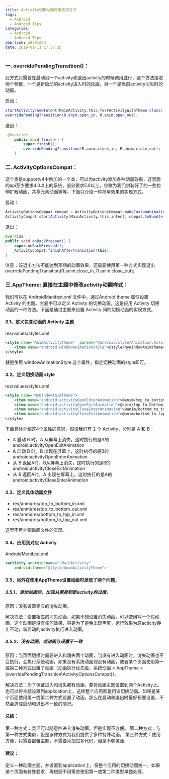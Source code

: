 ```yaml
---
title: Activity切换动画常用实现方式
tags:
  - Android
  - Android Tips
categories:
  - Android
  - Android Tips
abbrlink: a8391ded
date: 2019-01-11 17:37:26
---
```


### 一. overridePendingTransition()：

此方式只需要在启动另一个activity和退出activity的时候调用就行，这个方法接收两个参数，一个是新启动的activity进入时的动画，另一个是当前activity消失时的动画。

启动：

```java
startActivity(newIntent(MainActivity.this,TestActivityWithTheme.class));
overridePendingTransition(R.anim.open_in, R.anim.open_out);
```

退出：

```java
 @Override
    public void finish() {
        super.finish();
        overridePendingTransition(R.anim.close_in, R.anim.close_out);
    }
```

### 二. ActivityOptionsCompat：

这个类是supportv4中新加的一个类，可以为activity添加各种动画效果，这里面的api至少要求4.0以上的系统，部分要求5.0以上，谷歌为我们封装好了的一些拉伸扩散动画，共享元素动画等等，下面只介绍一种简单效果的实现方式，

启动：

```java
ActivityOptionsCompat compat = ActivityOptionsCompat.makeCustomAnimation(MainActivity.this, R.anim.open_in, R.anim.open_out);
ActivityCompat.startActivity(MainActivity.this,intent, compat.toBundle());
```

退出：

```java
Override
public void onBackPressed() {
    super.onBackPressed();
    ActivityCompat.finishAfterTransition(this);
}
```

注意：该退出方法不能达到预期的动画效果，还需要使用第一种方式实现退出overridePendingTransition(R.anim.close_in, R.anim.close_out);

### 三.AppTheme: 直接在主题中修改activity动画样式：

我们可以在 AndroidManifest.xml 文件中，通过Android:theme 属性设置 Activity 的主题。主题中可以定义 Activity 的切换动画。这是应用 Activity 切换动画的一种方法。下面是通过主题来设置 Activity 间的切换动画的实现方式。

#### 3.1、定义包含动画的 Activity 主题

res/values/styles.xml

```xml
<style name="AnimActivityTheme"  parent="@android:style/Animation.Activity">
    <item name="android:windowAnimationStyle">@style/MyWindowAnimTheme</item>
</style>
```

就是使用 windowAnimationStyle 这个属性，指定切换动画的style即可。

#### 3.2、定义切换动画 style

res/values/styles.xml

```xml
<style name="MyWindowAnimTheme">
    <item name="android:activityOpenEnterAnimation">@anim/top_to_bottom_in</item>
    <item name="android:activityOpenExitAnimation">@anim/top_to_bottom_out</item>
    <item name="android:activityCloseEnterAnimation">@anim/bottom_to_top_in</item>
    <item name="android:activityCloseExitAnimation">@anim/bottom_to_top_out</item>
</style>
```

下面具体介绍这4个属性的意思，假设我们有 2 个 Activity，分别是 A 和 B：

- A 启动 B 时，A 从屏幕上消失，这时执行的是A的
   android:activityOpenExitAnimation
- A 启动 B 时，B 出现在屏幕上，这时执行的是B的
   android:activityOpenEnterAnimation
- 从 B 返回A时，B从屏幕上消失，这时执行的是B的
   android:activityCloseExitAnimation
- 从 B 返回A时，A 出现在屏幕上，这时执行的是A的
   android:activityCloseEnterAnimation

#### 3.3、定义具体动画文件

- res/anmi/res/top_to_bottom_in.xml
- res/anmi/res/top_to_bottom_out.xml
- res/anmi/res/bottom_to_top_in.xml
- res/anmi/res/bottom_to_top_out.xml

这里不再介绍动画文件的实现。

#### 3.4、应用到对应 Activity

AndroidMenifest.xml

```xml
<activity android:name=".MainActivity"
    android:theme="@style/AnimActivityTheme”>
```

#### 3.5、另外在使用AppTheme设置动画时发现了两个问题，

##### 3.5.1、添加动画后，出现从黑屏到新activity的过度。

原因：没有设置相应的消失动画。

解决方法：设置相应的消失动画，如果不想设置消失动画，可以使用写一个假动画，这个动画是没有任何效果，只是为了避免出现黑屏，运行效果为原acticity静止不动，新启动的activity执行进入动画。

##### 3.5.2、没有动画，或动画与设置不一致

原因：当页面切换时需要进入和消失两个动画，当没有进入动画时，消失动画也不会执行，会执行系统动画，如果没有系统动画则没有动画，或者某个页面使用第一或第二种方式设置了动画（动画执行优先级，系统动画 < AppTheme < (overridePendingTransition\ActivityOptionsCompat)）。

解决方法：为了保证进入和消失都有动画，要将动画主题设置到两个Activity上。也可以将主题设置到application上，这样整个应用都是用该切换动画。如果是某个页面使用第一或第二种方式设置了动画，那么在启动和退出时最好都要设置，不然会造成启动和退出不一致的情况。

#### 总结：

第一种方式：灵活可以随意控进入消失动画，但是实现不方便。
第二种方式：与第一种方式类似，但是该种方式为我们提供了多种特殊动画。
第三种方式：使用方便，只需要配置主题，不需要添加过多代码，但是不够灵活

#### 建议：

定义一种动画主题，并设置到application上，将整个应用的切换动画统一，如果某个页面有特殊要求，再根据不用需求使用第一或第二种类型单独处理。

